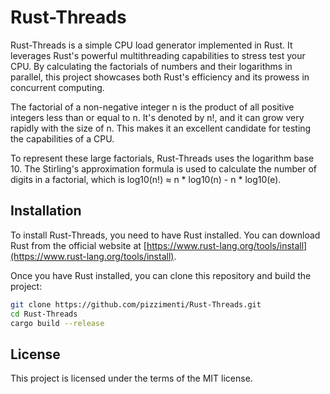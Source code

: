 # Rust-Threads

Rust-Threads is a simple CPU load generator implemented in Rust. It leverages Rust's powerful multithreading capabilities to stress test your CPU. By calculating the factorials of numbers and their logarithms in parallel, this project showcases both Rust's efficiency and its prowess in concurrent computing.

The factorial of a non-negative integer n is the product of all positive integers less than or equal to n. It's denoted by n!, and it can grow very rapidly with the size of n. This makes it an excellent candidate for testing the capabilities of a CPU.

To represent these large factorials, Rust-Threads uses the logarithm base 10. The Stirling's approximation formula is used to calculate the number of digits in a factorial, which is log10(n!) ≈ n * log10(n) - n * log10(e).

## Installation

To install Rust-Threads, you need to have Rust installed. You can download Rust from the official website at [https://www.rust-lang.org/tools/install](https://www.rust-lang.org/tools/install).

Once you have Rust installed, you can clone this repository and build the project:

```bash
git clone https://github.com/pizzimenti/Rust-Threads.git
cd Rust-Threads
cargo build --release
```

## License

This project is licensed under the terms of the MIT license.

